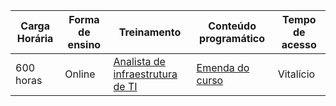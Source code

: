 | Carga Horária | Forma de ensino  | Treinamento | Conteúdo programático | Tempo de acesso |
|---|---|---|---|---|
| 600 horas | Online | [Analista de infraestrutura de TI](https://maratonadainfra.kpages.online/) | [Emenda do curso](https://github.com/Maratonadainfra/Maratonadainfra/tree/main/Analista_de_infraestrutura_de_TI/Emenda) | Vitalício |
